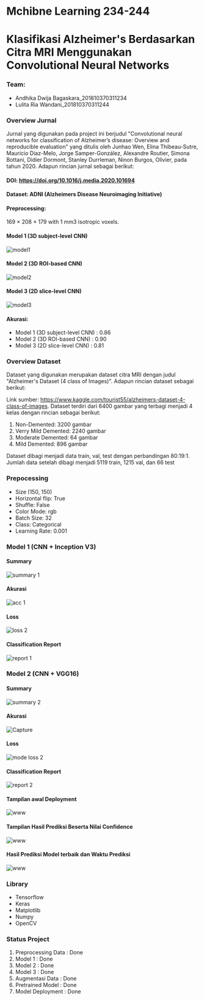 # Mchibne Learning 234-244
# Klasifikasi Alzheimer's Berdasarkan Citra MRI Menggunakan Convolutional Neural Networks

### Team:
+ Andhika Dwija Bagaskara_201810370311234
+ Lulita Ria Wandani_201810370311244
    
### Overview Jurnal
Jurnal yang digunakan pada project ini berjudul "Convolutional neural networks for classification of Alzheimer’s disease: Overview and reproducible evaluation" yang ditulis oleh Junhao Wen, Elina Thibeau-Sutre, Mauricio Diaz-Melo, Jorge Samper-González, Alexandre Routier, Simona Bottani, Didier Dormont, Stanley Durrleman, Ninon Burgos, Olivier, pada tahun 2020. Adapun rincian jurnal sebagai berikut:
#### DOI: https://doi.org/10.1016/j.media.2020.101694
#### Dataset: ADNI (Alzheimers Disease Neuroimaging Initiative)
#### Preprocessing:
169 × 208 × 179 with 1 mm3 isotropic voxels.
#### Model 1 (3D subject-level CNN)

![model1](https://user-images.githubusercontent.com/49244704/145960549-fef94a6d-f0a4-4097-8eaf-2a9d569aa70b.PNG)

#### Model 2 (3D ROI-based CNN)

![model2](https://user-images.githubusercontent.com/49244704/145960690-acf360a1-7043-4994-a7cc-b772a9ddc166.PNG)

#### Model 3 (2D slice-level CNN)

![model3](https://user-images.githubusercontent.com/49244704/145960798-e245592e-7f7b-434b-9842-2269574f1930.PNG)

#### Akurasi:
+ Model 1 (3D subject-level CNN) : 0.86
+ Model 2 (3D ROI-based CNN) : 0.90
+ Model 3 (2D slice-level CNN) : 0.81

### Overview Dataset
Dataset yang digunakan merupakan dataset citra MRI dengan judul "Alzheimer's Dataset (4 class of Images)". Adapun rincian dataset sebagai berikut:

Link sumber: https://www.kaggle.com/tourist55/alzheimers-dataset-4-class-of-images. Dataset terdiri dari 6400 gambar yang terbagi menjadi 4 kelas dengan rincian sebagai berikut:
1. Non-Demented: 3200 gambar
2. Verry Mild Demented: 2240 gambar
3. Moderate Demented: 64 gambar 
4. Mild Demented: 896 gambar


Dataset dibagi menjadi data train, val, test dengan perbandingan 80:19:1. Jumlah data setelah dibagi menjadi 5119 train, 1215 val, dan 66 test

### Prepocessing
+ Size (150, 150)
+ Horizontal flip: True
+  Shuffle: False
+  Color Mode: rgb
+  Batch Size: 32
+  Class: Categorical
+  Learning Rate: 0.001

### Model 1 (CNN + Inception V3)
#### Summary

![summary 1](https://user-images.githubusercontent.com/49244704/145957141-0f1f8d2b-50bb-496a-81ea-5ca0328980e6.PNG)

#### Akurasi

![acc 1](https://user-images.githubusercontent.com/49244704/145958043-b12d30f2-12c0-47d9-ad97-148122eea7fe.PNG)

#### Loss

![loss 2](https://user-images.githubusercontent.com/49244704/145958105-242500b6-0d31-4862-8b38-088484a47707.PNG)

#### Classification Report

![report 1](https://user-images.githubusercontent.com/49244704/145958285-3359ded9-d4f9-4c63-bc91-f794e69118d6.PNG)

### Model 2 (CNN + VGG16)
#### Summary

![summary 2](https://user-images.githubusercontent.com/49244704/145958511-2c481a75-db12-4002-b055-36989eac5f52.PNG)

#### Akurasi

![Capture](https://user-images.githubusercontent.com/49244704/145958609-7da9084b-a20e-4dc6-929a-d0888a4e8fca.PNG)

#### Loss

![mode loss 2](https://user-images.githubusercontent.com/49244704/145958665-bc38dac0-0436-4e84-b1c0-11923a83f0e7.PNG)

#### Classification Report

![report 2](https://user-images.githubusercontent.com/49244704/145958754-dad1f666-7428-4f59-bf2a-6faa6c5773e3.PNG)

#### Tampilan awal Deployment

![www](https://user-images.githubusercontent.com/49264864/147601792-a9be94f9-7ba0-4d37-9eca-a13a164a1ca5.jpg)

#### Tampilan Hasil Prediksi Beserta Nilai Confidence

![www](https://user-images.githubusercontent.com/49264864/147602001-3767a86e-0a4f-472c-a2b1-3a737c196bb9.jpg)

#### Hasil Prediksi Model terbaik dan Waktu Prediksi

![www](https://user-images.githubusercontent.com/49264864/147602137-bfc3d512-cb9a-4b96-8a2f-b804e2da8c43.jpg)

### Library
+ Tensorflow
+ Keras
+ Matplotlib
+ Numpy
+ OpenCV

### Status Project
1. Preprocessing Data : Done 
2. Model 1            : Done
3. Model 2            : Done
4. Model 3            : Done
5. Augmentasi Data    : Done
6. Pretrained Model   : Done
7. Model Deployment   : Done
